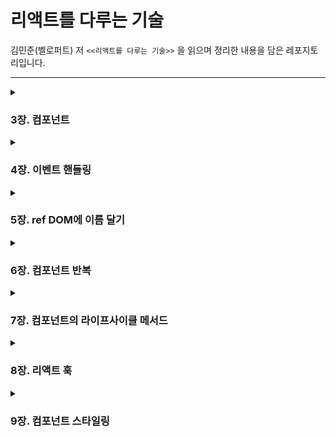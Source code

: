 # 리액트를 다루는 기술

김민준(벨로퍼트) 저 `<<리액트를 다루는 기술>>` 을 읽으며 정리한 내용을 담은 레포지토리입니다.

---

<details>
<summary><h3>3장. 컴포넌트</h3></summary>
<div markdown="1">       

- 3-1. [클래스형 컴포넌트](https://github.com/gyur1kim/react-velopert/tree/master/03-component#31-%ED%81%B4%EB%9E%98%EC%8A%A4%ED%98%95-%EC%BB%B4%ED%8F%AC%EB%84%8C%ED%8A%B8)

- 3-2. [첫 컴포넌트 생성](https://github.com/gyur1kim/react-velopert/tree/master/03-component#32-%EC%B2%AB-%EC%BB%B4%ED%8F%AC%EB%84%8C%ED%8A%B8-%EC%83%9D%EC%84%B1)

- 3-3. [props](https://github.com/gyur1kim/react-velopert/tree/master/03-component#33-props)

- 3-4. [state](https://github.com/gyur1kim/react-velopert/tree/master/03-component#34-state)

- 3-5. [state를 사용할 때 주의사항](https://github.com/gyur1kim/react-velopert/tree/master/03-component#35-state%EB%A5%BC-%EC%82%AC%EC%9A%A9%ED%95%A0-%EB%95%8C-%EC%A3%BC%EC%9D%98%EC%82%AC%ED%95%AD)

</div>
</details>


<details>
<summary><h3>4장. 이벤트 핸들링</h3></summary>
<div markdown="1">       

- 4-1. [리액트의 이벤트 시스템](https://github.com/gyur1kim/react-velopert/tree/master/04-event-handling#41-%EB%A6%AC%EC%95%A1%ED%8A%B8%EC%9D%98-%EC%9D%B4%EB%B2%A4%ED%8A%B8-%EC%8B%9C%EC%8A%A4%ED%85%9C)

</div>
</details>


<details>
<summary><h3>5장. ref DOM에 이름 달기</h3></summary>
<div markdown="1">       

- 5-0. [ref란?](https://github.com/gyur1kim/react-velopert/tree/master/05-ref#50-ref%EB%9E%80)

- 5-1. [ref는 어떤 상황에서 사용해야 할까?](https://github.com/gyur1kim/react-velopert/tree/master/05-ref#51-ref%EB%8A%94-%EC%96%B4%EB%96%A4-%EC%83%81%ED%99%A9%EC%97%90%EC%84%9C-%EC%82%AC%EC%9A%A9%ED%95%B4%EC%95%BC-%ED%95%A0%EA%B9%8C)

- 5-2. [ref 사용](https://github.com/gyur1kim/react-velopert/tree/master/05-ref#52-ref-%EC%82%AC%EC%9A%A9)

- 5-3. [컴포넌트에 ref 달기](https://github.com/gyur1kim/react-velopert/tree/master/05-ref#53-%EC%BB%B4%ED%8F%AC%EB%84%8C%ED%8A%B8%EC%97%90-ref-%EB%8B%AC%EA%B8%B0)

</div>
</details>


<details>
<summary><h3>6장. 컴포넌트 반복</h3></summary>
<div markdown="1">       

- 6-1. [자바스크립트 배열의 map() 함수](https://github.com/gyur1kim/react-velopert/tree/master/06-repeat-component#61-%EC%9E%90%EB%B0%94%EC%8A%A4%ED%81%AC%EB%A6%BD%ED%8A%B8-%EB%B0%B0%EC%97%B4%EC%9D%98-map-%ED%95%A8%EC%88%98)

- 6-3. [key](https://github.com/gyur1kim/react-velopert/tree/master/06-repeat-component#63-key)

- 6-4. [ref 사용](https://github.com/gyur1kim/react-velopert/tree/master/06-repeat-component#64-%EC%9D%91%EC%9A%A9)

</div>
</details>


<details>
<summary><h3>7장. 컴포넌트의 라이프사이클 메서드</h3></summary>
<div markdown="1">       

- 7-0. [라이프사이클 개요](https://github.com/gyur1kim/react-velopert/tree/master/07-life_cycle#7-0-%EA%B0%9C%EC%9A%94)

- 7-1. [라이프사이클 메서드의 이해](https://github.com/gyur1kim/react-velopert/tree/master/07-life_cycle#7-1-%EB%9D%BC%EC%9D%B4%ED%94%84%EC%82%AC%EC%9D%B4%ED%81%B4-%EB%A9%94%EC%84%9C%EB%93%9C%EC%9D%98-%EC%9D%B4%ED%95%B4)

- 7-2. [라이프사이클 메서드 살펴보기](https://github.com/gyur1kim/react-velopert/tree/master/07-life_cycle#7-2-%EB%9D%BC%EC%9D%B4%ED%94%84%EC%82%AC%EC%9D%B4%ED%81%B4-%EB%A9%94%EC%84%9C%EB%93%9C-%EC%82%B4%ED%8E%B4%EB%B3%B4%EA%B8%B0)

</div>
</details>



<details>
<summary><h3>8장. 리액트 훅</h3></summary>
<div markdown="1">       

- 8-1. [useState](https://github.com/gyur1kim/react-velopert/tree/master/08-hooks#81-usestate)

- 8-2. [useEffect](https://github.com/gyur1kim/react-velopert/tree/master/08-hooks#82-useeffect)

- 8-3. [useReducer](https://github.com/gyur1kim/react-velopert/tree/master/08-hooks#83-usereducer)

- 8-4. [useMemo](https://github.com/gyur1kim/react-velopert/tree/master/08-hooks#84-usememo)

- 8-5. [useCallback](https://github.com/gyur1kim/react-velopert/tree/master/08-hooks#85-usecallback)

</div>
</details>


<details>
<summary><h3>9장. 컴포넌트 스타일링</h3></summary>
<div markdown="1">       

- 9-1. [CSS](https://github.com/gyur1kim/react-velopert/tree/master/09-component_style#91-css)

- 9-2. [Sass](https://github.com/gyur1kim/react-velopert/tree/master/09-component_style#92-sass)

- 9-3. [CSS Module](https://github.com/gyur1kim/react-velopert/tree/master/09-component_style#93-css-module)

- 9-4. [styled-components](https://github.com/gyur1kim/react-velopert/tree/master/09-component_style#94-styled-components)

</div>
</details>
